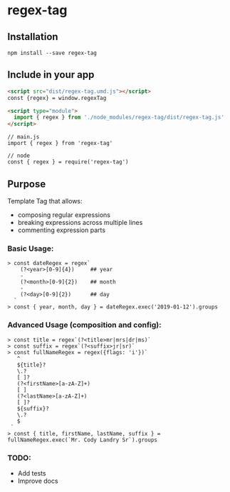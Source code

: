 # regex-tag

## Installation
`npm install --save regex-tag`

## Include in your app
```html
<script src="dist/regex-tag.umd.js"></script>
const {regex} = window.regexTag
```

```html
<script type="module">
  import { regex } from './node_modules/regex-tag/dist/regex-tag.js' 
</script>
```

```ecmascript 6
// main.js
import { regex } from 'regex-tag'
```

```ecmascript 6
// node
const { regex } = require('regex-tag')
```

## Purpose
Template Tag that allows:
   - composing regular expressions
   - breaking expressions across multiple lines
   - commenting expression parts

### Basic Usage:
```
> const dateRegex = regex`
    (?<year>[0-9]{4})     ## year
    -
    (?<month>[0-9]{2})    ## month
    -
    (?<day>[0-9]{2})      ## day
  `
> const { year, month, day } = dateRegex.exec('2019-01-12').groups
```

### Advanced Usage (composition and config):
```
> const title = regex`(?<title>mr|mrs|dr|ms)`
> const suffix = regex`(?<suffix>jr|sr)`
> const fullNameRegex = regex({flags: 'i'})`
   ^
   ${title}?
   \.?
   [ ]?
   (?<firstName>[a-zA-Z]+)
   [ ]
   (?<lastName>[a-zA-Z]+)
   [ ]?
   ${suffix}?
   \.?
   $
 `
> const { title, firstName, lastName, suffix } = fullNameRegex.exec(`Mr. Cody Landry Sr`).groups
```


### TODO:
- Add tests
- Improve docs
